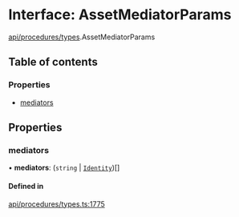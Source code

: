# Interface: AssetMediatorParams

[api/procedures/types](../wiki/api.procedures.types).AssetMediatorParams

## Table of contents

### Properties

- [mediators](../wiki/api.procedures.types.AssetMediatorParams#mediators)

## Properties

### mediators

• **mediators**: (`string` \| [`Identity`](../wiki/api.entities.Identity.Identity))[]

#### Defined in

[api/procedures/types.ts:1775](https://github.com/PolymeshAssociation/polymesh-sdk/blob/8a9e72221/src/api/procedures/types.ts#L1775)
